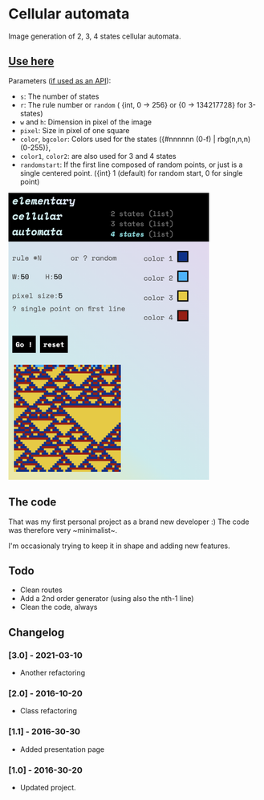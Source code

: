 # Cellular automata

Image generation of 2, 3, 4 states cellular automata.

## [Use here](http://eliseduverdier.fr/cellular_automata/)

Parameters ([if used as an API](http://eliseduverdier.fr/cellular_automata/img.php)):
  * `s`: The number of states
  * `r`: The rule number or `random` ( {int, 0 → 256} or {0 → 134217728} for 3-states)
  * `w` and `h`: Dimension in pixel of the image
  * `pixel`: Size in pixel of one square
  * `color`, `bgcolor`: Colors used for the states ({#nnnnnn (0-f) | rbg(n,n,n) (0-255)},
  * `color1`, `color2`: are also used for 3 and 4 states
  * `randomstart`: If the first line composed of random points, or just is a single centered point. ({int} 1 (default) for random start, 0 for single point)

<img src="screenshots/v3.png" width="400px" title="Generator for the four–states automata">

## The code
That was my first personal project as a brand new developer :) The code was therefore very ~minimalist~.

I'm occasionaly trying to keep it in shape and adding new features.

## Todo
- Clean routes
- Add a 2nd order generator (using also the nth-1 line)
- Clean the code, always

## Changelog
### [3.0] - 2021-03-10
- Another refactoring

### [2.0] - 2016-10-20
- Class refactoring

### [1.1] - 2016-30-30
- Added presentation page

### [1.0] - 2016-30-20
- Updated project.
